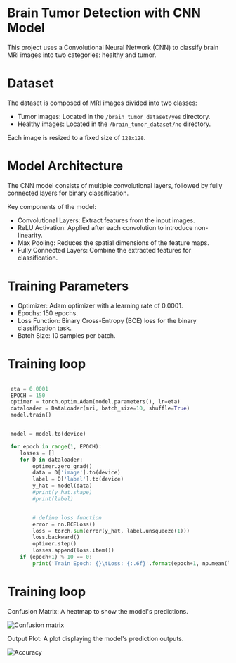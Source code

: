 # Brain Tumor Detection with CNN Model

This project uses a Convolutional Neural Network (CNN) to classify brain MRI images into two categories: healthy and tumor.

# Dataset
The dataset is composed of MRI images divided into two classes:
- Tumor images: Located in the `/brain_tumor_dataset/yes` directory.
- Healthy images: Located in the `/brain_tumor_dataset/no` directory.

Each image is resized to a fixed size of `128x128`.

# Model Architecture
The CNN model consists of multiple convolutional layers, followed by fully connected layers for binary classification.

Key components of the model:
- Convolutional Layers: Extract features from the input images.
- ReLU Activation: Applied after each convolution to introduce non-linearity.
- Max Pooling: Reduces the spatial dimensions of the feature maps.
- Fully Connected Layers: Combine the extracted features for classification.

# Training Parameters
- Optimizer: Adam optimizer with a learning rate of 0.0001.
- Epochs: 150 epochs.
- Loss Function: Binary Cross-Entropy (BCE) loss for the binary classification task.
- Batch Size: 10 samples per batch.



# Training loop
```python

 eta = 0.0001
 EPOCH = 150
 optimer = torch.optim.Adam(model.parameters(), lr=eta)
 dataloader = DataLoader(mri, batch_size=10, shuffle=True)
 model.train()


 model = model.to(device)

 for epoch in range(1, EPOCH):
    losses = []
    for D in dataloader:
        optimer.zero_grad()
        data = D['image'].to(device)
        label = D['label'].to(device)
        y_hat = model(data)
        #print(y_hat.shape)
        #print(label)


        # define loss function
        error = nn.BCELoss()
        loss = torch.sum(error(y_hat, label.unsqueeze(1)))
        loss.backward()
        optimer.step()
        losses.append(loss.item())
    if (epoch+1) % 10 == 0:
        print('Train Epoch: {}\tLoss: {:.6f}'.format(epoch+1, np.mean(losses)))

```

# Training loop
Confusion Matrix: A heatmap to show the model's predictions.

![Confusion matrix]("Assets/CF.png")

Output Plot: A plot displaying the model's prediction outputs.

![Accuracy]("Assets/ACCpng")







